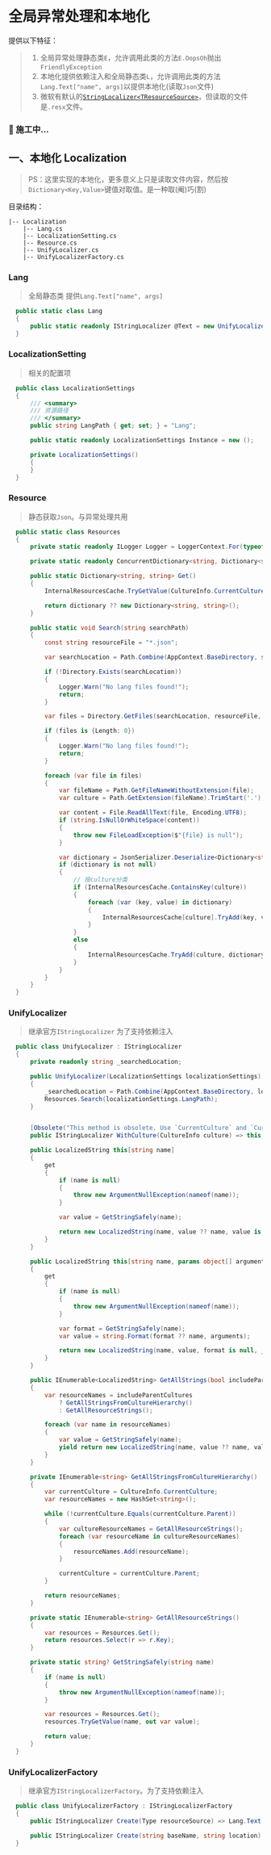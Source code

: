 # 全局异常处理和本地化

提供以下特征：

> 1. 全局异常处理静态类`E`，允许调用此类的方法`E.OopsOh`抛出`FriendlyException`
> 2. 本地化提供依赖注入和全局静态类`L`，允许调用此类的方法`Lang.Text["name", args]`以提供本地化(读取`Json`文件)
> 3. 微软有默认的[`StringLocalizer<TResourceSource>`](https://docs.microsoft.com/zh-cn/dotnet/api/microsoft.extensions.localization.stringlocalizer-1?view=dotnet-plat-ext-5.0)，但读取的文件是`.resx`文件。

### 🚧 施工中...

## 一、本地化 Localization

> PS：这里实现的本地化，更多意义上只是读取文件内容，然后按`Dictionary<Key,Value>`键值对取值。是一种取(阉)巧(割)

目录结构：

    |-- Localization
        |-- Lang.cs
        |-- LocalizationSetting.cs
        |-- Resource.cs
        |-- UnifyLocalizer.cs
        |-- UnifyLocalizerFactory.cs

<!-- tabs:start -->

### **Lang**

> 全局静态类 提供`Lang.Text["name", args]`

```csharp
  public static class Lang
  {
      public static readonly IStringLocalizer @Text = new UnifyLocalizer(LocalizationSettings.Instance);
  }
```

### **LocalizationSetting**

>  相关的配置项

```csharp
  public class LocalizationSettings
  {
      /// <summary>
      /// 资源路径
      /// </summary>
      public string LangPath { get; set; } = "Lang";

      public static readonly LocalizationSettings Instance = new ();

      private LocalizationSettings()
      {
      }
  }
```

### **Resource**

>  静态获取`Json`。与异常处理共用

```csharp
  public static class Resources
  {
      private static readonly ILogger Logger = LoggerContext.For(typeof(Resources));

      private static readonly ConcurrentDictionary<string, Dictionary<string, string>> InternalResourcesCache = new();

      public static Dictionary<string, string> Get()
      {
          InternalResourcesCache.TryGetValue(CultureInfo.CurrentCulture.Name, out var dictionary);

          return dictionary ?? new Dictionary<string, string>();
      }

      public static void Search(string searchPath)
      {
          const string resourceFile = "*.json";

          var searchLocation = Path.Combine(AppContext.BaseDirectory, searchPath);

          if (!Directory.Exists(searchLocation))
          {
              Logger.Warn("No lang files found!");
              return;
          }

          var files = Directory.GetFiles(searchLocation, resourceFile, SearchOption.AllDirectories);

          if (files is {Length: 0})
          {
              Logger.Warn("No lang files found!");
              return;
          }

          foreach (var file in files)
          {
              var fileName = Path.GetFileNameWithoutExtension(file);
              var culture = Path.GetExtension(fileName).TrimStart('.');

              var content = File.ReadAllText(file, Encoding.UTF8);
              if (string.IsNullOrWhiteSpace(content))
              {
                  throw new FileLoadException($"{file} is null");
              }

              var dictionary = JsonSerializer.Deserialize<Dictionary<string, string>>(content);
              if (dictionary is not null)
              {
                  // 按culture分类
                  if (InternalResourcesCache.ContainsKey(culture))
                  {
                      foreach (var (key, value) in dictionary)
                      {
                          InternalResourcesCache[culture].TryAdd(key, value);
                      }
                  }
                  else
                  {
                      InternalResourcesCache.TryAdd(culture, dictionary);
                  }
              }
          }
      }
  }
```

### **UnifyLocalizer**

> 继承官方`IStringLocalizer` 为了支持依赖注入

```csharp
  public class UnifyLocalizer : IStringLocalizer
  {
      private readonly string _searchedLocation;

      public UnifyLocalizer(LocalizationSettings localizationSettings)
      {
          _searchedLocation = Path.Combine(AppContext.BaseDirectory, localizationSettings.LangPath);
          Resources.Search(localizationSettings.LangPath);
      }


      [Obsolete("This method is obsolete. Use `CurrentCulture` and `CurrentUICulture` instead.")]
      public IStringLocalizer WithCulture(CultureInfo culture) => this;

      public LocalizedString this[string name]
      {
          get
          {
              if (name is null)
              {
                  throw new ArgumentNullException(nameof(name));
              }

              var value = GetStringSafely(name);

              return new LocalizedString(name, value ?? name, value is null, _searchedLocation);
          }
      }

      public LocalizedString this[string name, params object[] arguments]
      {
          get
          {
              if (name is null)
              {
                  throw new ArgumentNullException(nameof(name));
              }

              var format = GetStringSafely(name);
              var value = string.Format(format ?? name, arguments);

              return new LocalizedString(name, value, format is null, _searchedLocation);
          }
      }

      public IEnumerable<LocalizedString> GetAllStrings(bool includeParentCultures)
      {
          var resourceNames = includeParentCultures
              ? GetAllStringsFromCultureHierarchy()
              : GetAllResourceStrings();

          foreach (var name in resourceNames)
          {
              var value = GetStringSafely(name);
              yield return new LocalizedString(name, value ?? name, value is null, _searchedLocation);
          }
      }

      private IEnumerable<string> GetAllStringsFromCultureHierarchy()
      {
          var currentCulture = CultureInfo.CurrentCulture;
          var resourceNames = new HashSet<string>();

          while (!currentCulture.Equals(currentCulture.Parent))
          {
              var cultureResourceNames = GetAllResourceStrings();
              foreach (var resourceName in cultureResourceNames)
              {
                  resourceNames.Add(resourceName);
              }

              currentCulture = currentCulture.Parent;
          }

          return resourceNames;
      }

      private static IEnumerable<string> GetAllResourceStrings()
      {
          var resources = Resources.Get();
          return resources.Select(r => r.Key);
      }

      private static string? GetStringSafely(string name)
      {
          if (name is null)
          {
              throw new ArgumentNullException(nameof(name));
          }

          var resources = Resources.Get();
          resources.TryGetValue(name, out var value);

          return value;
      }
  }
```

### **UnifyLocalizerFactory**

>  继承官方`IStringLocalizerFactory`。为了支持依赖注入

```csharp
  public class UnifyLocalizerFactory : IStringLocalizerFactory
  {
      public IStringLocalizer Create(Type resourceSource) => Lang.Text;

      public IStringLocalizer Create(string baseName, string location) => Lang.Text;
  }
```

<!-- tabs:end -->
